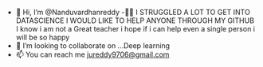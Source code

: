 - 👋 Hi, I’m @Nanduvardhanreddy
-📝📑
I STRUGGLED A LOT TO GET INTO DATASCIENCE I WOULD LIKE TO HELP ANYONE THROUGH MY GITHUB
I know i am not a Great teacher i hope if i can help even a single person i will be so happy
- 💞️ I’m looking to collaborate on ...Deep learning
- 📫 You can reach me jureddy9706@gmail.com

<!---
jureddy9706/jureddy9706 is a ✨ special ✨ repository because its `README.md` (this file) appears on your GitHub profile.
You can click the Preview link to take a look at your changes.
--->
